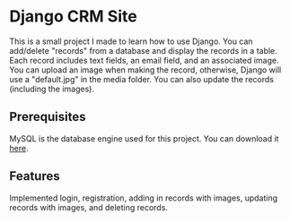 #  Django CRM Site
This is a small project I made to learn how to use Django. You can add/delete "records" from a database and display the
records in a table. Each record includes text fields, an email field, and an associated image. You can upload 
an image when making the record, otherwise, Django will use a "default.jpg" in the media folder. You can also update the records (including the images).

## Prerequisites
MySQL is the database engine used for this project. You can download it [here](https://www.mysql.com/downloads/).

## Features
Implemented login, registration, adding in records with images, updating records with images, and deleting records. 


